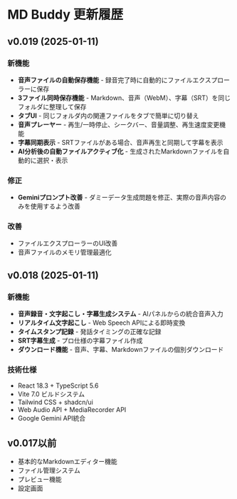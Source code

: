 # MD Buddy 更新履歴

## v0.019 (2025-01-11)

### 新機能
- **音声ファイルの自動保存機能** - 録音完了時に自動的にファイルエクスプローラーに保存
- **3ファイル同時保存機能** - Markdown、音声（WebM）、字幕（SRT）を同じフォルダに整理して保存
- **タブUI** - 同じフォルダ内の関連ファイルをタブで簡単に切り替え
- **音声プレーヤー** - 再生/一時停止、シークバー、音量調整、再生速度変更機能
- **字幕同期表示** - SRTファイルがある場合、音声再生と同期して字幕を表示
- **AI分析後の自動ファイルアクティブ化** - 生成されたMarkdownファイルを自動的に選択・表示

### 修正
- **Geminiプロンプト改善** - ダミーデータ生成問題を修正、実際の音声内容のみを使用するよう改善

### 改善
- ファイルエクスプローラーのUI改善
- 音声ファイルのメモリ管理最適化

## v0.018 (2025-01-11)

### 新機能
- **音声録音・文字起こし・字幕生成システム** - AIパネルからの統合音声入力
- **リアルタイム文字起こし** - Web Speech APIによる即時変換
- **タイムスタンプ記録** - 発話タイミングの正確な記録
- **SRT字幕生成** - プロ仕様の字幕ファイル作成
- **ダウンロード機能** - 音声、字幕、Markdownファイルの個別ダウンロード

### 技術仕様
- React 18.3 + TypeScript 5.6
- Vite 7.0 ビルドシステム
- Tailwind CSS + shadcn/ui
- Web Audio API + MediaRecorder API
- Google Gemini API統合

## v0.017以前
- 基本的なMarkdownエディター機能
- ファイル管理システム
- プレビュー機能
- 設定画面
